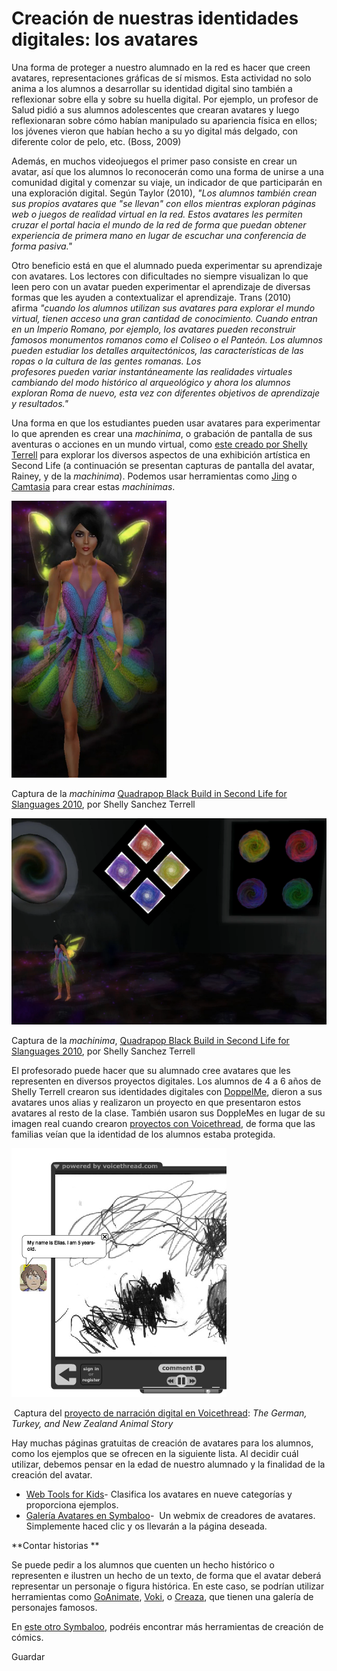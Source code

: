# Creación de nuestras identidades digitales: los avatares

Una forma de proteger a nuestro alumnado en la red es hacer que creen avatares, representaciones gráficas de sí mismos. Esta actividad no solo anima a los alumnos a desarrollar su identidad digital sino también a reflexionar sobre ella y sobre su huella digital. Por ejemplo, un profesor de Salud pidió a sus alumnos adolescentes que crearan avatares y luego reflexionaran sobre cómo habían manipulado su apariencia física en ellos; los jóvenes vieron que habían hecho a su yo digital más delgado, con diferente color de pelo, etc. (Boss, 2009)

Además, en muchos videojuegos el primer paso consiste en crear un avatar, así que los alumnos lo reconocerán como una forma de unirse a una comunidad digital y comenzar su viaje, un indicador de que participarán en una exploración digital. Según Taylor (2010), _"Los alumnos también crean sus propios avatares que "se llevan" con ellos mientras exploran páginas web o juegos de realidad virtual en la red. Estos avatares les permiten cruzar el portal hacia el mundo de la red de forma que puedan obtener experiencia de primera mano en lugar de escuchar una conferencia de forma pasiva."_

Otro beneficio está en que el alumnado pueda experimentar su aprendizaje con avatares. Los lectores con dificultades no siempre visualizan lo que leen pero con un avatar pueden experimentar el aprendizaje de diversas formas que les ayuden a contextualizar el aprendizaje. Trans (2010) afirma _"cuando los alumnos utilizan sus avatares para explorar el mundo virtual, tienen acceso una gran cantidad de conocimiento. Cuando entran en un Imperio Romano, por ejemplo, los avatares pueden reconstruir famosos monumentos romanos como el Coliseo o el Panteón. Los alumnos pueden estudiar los detalles arquitectónicos, las características de las ropas o la cultura de las gentes romanas. Los profesores pueden variar instantáneamente las realidades virtuales cambiando del modo histórico al arqueológico y ahora los alumnos exploran Roma de nuevo, esta vez con diferentes objetivos de aprendizaje y resultados."_

Una forma en que los estudiantes pueden usar avatares para experimentar lo que aprenden es crear una _machinima_, o grabación de pantalla de sus aventuras o acciones en un mundo virtual, como [este creado por Shelly Terrell](https://vimeo.com/15915055) para explorar los diversos aspectos de una exhibición artística en Second Life (a continuación se presentan capturas de pantalla del avatar, Rainey, y de la _machinima_). Podemos usar herramientas como [Jing](http://www.techsmith.com/jing.html) o [Camtasia](http://www.techsmith.com/camtasia.html) para crear estas _machinimas_. 


![](img/fairie.png)


Captura de la _machinima_ [Quadrapop Black Build in Second Life for Slanguages 2010](http://vimeo.com/15915055), por Shelly Sanchez Terrell


![](img/fairie_room.png)


Captura de la _machinima_, [Quadrapop Black Build in Second Life for Slanguages 2010](http://vimeo.com/15915055), por Shelly Sanchez Terrell 

El profesorado puede hacer que su alumnado cree avatares que les representen en diversos proyectos digitales. Los alumnos de 4 a 6 años de Shelly Terrell crearon sus identidades digitales con [DoppelMe](http://www.doppelme.com/), dieron a sus avatares unos alias y realizaron un proyecto en que presentaron estos avatares al resto de la clase. También usaron sus DoppleMes en lugar de su imagen real cuando crearon [proyectos con Voicethread](https://voicethread.com/share/558117/), de forma que las familias veían que la identidad de los alumnos estaba protegida. 


![](img/drawing.png)


 Captura del [proyecto de narración digital en Voicethread](https://voicethread.com/share/558117/): _The German, Turkey, and New Zealand Animal Story_

Hay muchas páginas gratuitas de creación de avatares para los alumnos, como los ejemplos que se ofrecen en la siguiente lista. Al decidir cuál utilizar, debemos pensar en la edad de nuestro alumnado y la finalidad de la creación del avatar. 

*   [Web Tools for Kids](https://sites.google.com/site/webtoolsbox/avatars)\- Clasifica los avatares en nueve categorías y proporciona ejemplos. 
*   [Galería Avatares en Symbaloo](https://formacionintef.symbaloo.com/mix/avatares3)-  Un webmix de creadores de avatares. Simplemente haced clic y os llevarán a la página deseada.

**Contar historias **

Se puede pedir a los alumnos que cuenten un hecho histórico o representen e ilustren un hecho de un texto, de forma que el avatar deberá representar un personaje o figura histórica. En este caso, se podrían utilizar herramientas como [GoAnimate](http://goanimate.com/), [Voki](http://www.voki.com/), o [Creaza](http://www.creazaeducation.com/), que tienen una galería de personajes famosos. 

En [este otro Symbaloo](https://formacionintef.symbaloo.com/mix/creaciondecomic1), podréis encontrar más herramientas de creación de cómics. 

Guardar